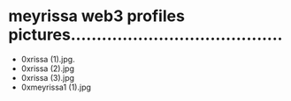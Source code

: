 # meyrissa web3 profiles pictures.........................................
- 0xrissa (1).jpg.
- 0xrissa (2).jpg
- 0xrissa (3).jpg
- 0xmeyrissa1 (1).jpg
